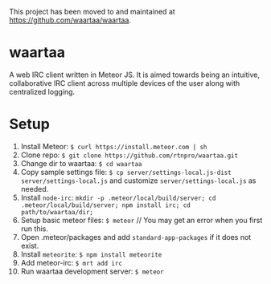 This project has been moved to and maintained at https://github.com/waartaa/waartaa.

waartaa
=======

A web IRC client written in Meteor JS. It is aimed towards being an intuitive, collaborative IRC client across
multiple devices of the user along with centralized logging.


Setup
=====
1. Install Meteor: ``$ curl https://install.meteor.com | sh``
1. Clone repo: ``$ git clone https://github.com/rtnpro/waartaa.git``
1. Change dir to waartaa: ``$ cd waartaa``
1. Copy sample settings file: ``$ cp server/settings-local.js-dist server/settings-local.js``
   and customize ``server/settings-local.js`` as needed.
1. Install ``node-irc``: ``mkdir -p .meteor/local/build/server; cd .meteor/local/build/server; npm install irc; cd path/to/waartaa/dir;``
1. Setup basic meteor files: ``$ meteor`` // You may get an error when you first run this.
1. Open .meteor/packages and add ``standard-app-packages`` if it does not exist.
1. Install ``meteorite``: ``$ npm install meteorite``
1. Add meteor-irc: ``$ mrt add irc``
1. Run waartaa development server: ``$ meteor``
